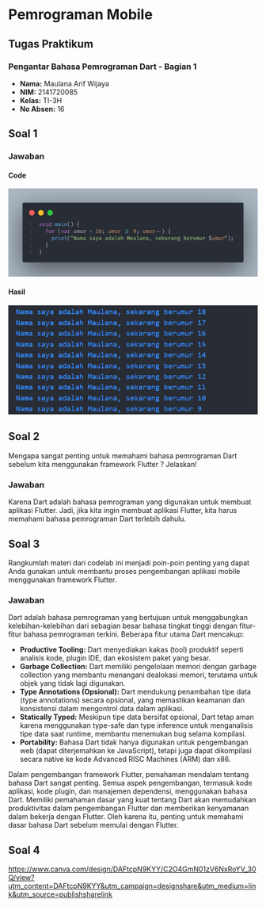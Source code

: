 # Pemrograman Mobile

## Tugas Praktikum
### Pengantar Bahasa Pemrograman Dart - Bagian 1

- **Nama:** Maulana Arif Wijaya
- **NIM:** 2141720085
- **Kelas:** TI-3H
- **No Absen:** 16

## Soal 1

### Jawaban

#### Code
![Screenshot](./docs/soal_1.png)

#### Hasil
![Screenshot](./docs/jawaban_1.png)

## Soal 2

Mengapa sangat penting untuk memahami bahasa pemrograman Dart sebelum kita menggunakan framework Flutter ? Jelaskan!

### Jawaban

Karena Dart adalah bahasa pemrograman yang digunakan untuk membuat aplikasi Flutter. Jadi, jika kita ingin membuat aplikasi Flutter, kita harus memahami bahasa pemrograman Dart terlebih dahulu.

## Soal 3

Rangkumlah materi dari codelab ini menjadi poin-poin penting yang dapat Anda gunakan untuk membantu proses pengembangan aplikasi mobile menggunakan framework Flutter.

### Jawaban

Dart adalah bahasa pemrograman yang bertujuan untuk menggabungkan kelebihan-kelebihan dari sebagian besar bahasa tingkat tinggi dengan fitur-fitur bahasa pemrograman terkini. Beberapa fitur utama Dart mencakup:

- **Productive Tooling:** Dart menyediakan kakas (tool) produktif seperti analisis kode, plugin IDE, dan ekosistem paket yang besar.
- **Garbage Collection:** Dart memiliki pengelolaan memori dengan garbage collection yang membantu menangani dealokasi memori, terutama untuk objek yang tidak lagi digunakan.
- **Type Annotations (Opsional):** Dart mendukung penambahan tipe data (type annotations) secara opsional, yang memastikan keamanan dan konsistensi dalam mengontrol data dalam aplikasi.
- **Statically Typed:** Meskipun tipe data bersifat opsional, Dart tetap aman karena menggunakan type-safe dan type inference untuk menganalisis tipe data saat runtime, membantu menemukan bug selama kompilasi.
- **Portability:** Bahasa Dart tidak hanya digunakan untuk pengembangan web (dapat diterjemahkan ke JavaScript), tetapi juga dapat dikompilasi secara native ke kode Advanced RISC Machines (ARM) dan x86.

Dalam pengembangan framework Flutter, pemahaman mendalam tentang bahasa Dart sangat penting. Semua aspek pengembangan, termasuk kode aplikasi, kode plugin, dan manajemen dependensi, menggunakan bahasa Dart. Memiliki pemahaman dasar yang kuat tentang Dart akan memudahkan produktivitas dalam pengembangan Flutter dan memberikan kenyamanan dalam bekerja dengan Flutter. Oleh karena itu, penting untuk memahami dasar bahasa Dart sebelum memulai dengan Flutter.

## Soal 4

https://www.canva.com/design/DAFtcpN9KYY/C2O4GmN01zV6NxRoYV_30Q/view?utm_content=DAFtcpN9KYY&utm_campaign=designshare&utm_medium=link&utm_source=publishsharelink


